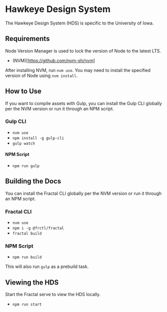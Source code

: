 # Hawkeye Design System

The Hawkeye Design System (HDS) is specific to the University of Iowa.

## Requirements
Node Version Manager is used to lock the version of Node to the latest LTS.

- (NVM)[https://github.com/nvm-sh/nvm]

After installing NVM, run `nvm use`. You may need to install the specified
version of Node using `nvm install`.

## How to Use

If you want to compile assets with Gulp, you can install the Gulp CLI globally
per the NVM version or run it through an NPM script.

### Gulp CLI
- `nvm use`
- `npm install -g gulp-cli`
- `gulp watch`

#### NPM Script
- `npm run gulp`

## Building the Docs

You can install the Fractal CLI globally per the NVM version or run it through
an NPM script.

### Fractal CLI
- `nvm use`
- `npm i -g @frctl/fractal`
- `fractal build`

### NPM Script
- `npm run build`

This will also run `gulp` as a prebuild task.

## Viewing the HDS
Start the Fractal serve to view the HDS locally.

- `npm run start`
